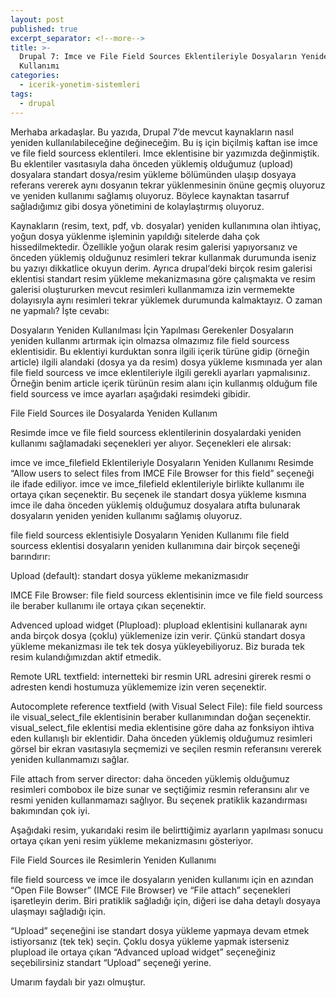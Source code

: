 ```yaml
---
layout: post
published: true
excerpt_separator: <!--more-->
title: >-
  Drupal 7: Imce ve File Field Sources Eklentileriyle Dosyaların Yeniden
  Kullanımı
categories:
  - icerik-yonetim-sistemleri
tags:
  - drupal
---
```

Merhaba arkadaşlar. Bu yazıda, Drupal 7’de mevcut kaynakların nasıl yeniden kullanılabileceğine değineceğim. Bu iş için biçilmiş kaftan ise imce ve file field sourcess eklentileri. Imce eklentisine bir yazımızda değinmiştik. Bu eklentiler vasıtasıyla daha önceden yüklemiş olduğumuz (upload) dosyalara standart dosya/resim yükleme  bölümünden ulaşıp dosyaya referans vererek aynı dosyanın tekrar yüklenmesinin önüne geçmiş oluyoruz ve yeniden kullanımı sağlamış oluyoruz. Böylece kaynaktan tasarruf sağladığımız gibi dosya yönetimini de kolaylaştırmış oluyoruz.

<!--more-->

Kaynakların (resim, text, pdf, vb. dosyalar) yeniden kullanımına olan ihtiyaç, yoğun dosya yüklenme işleminin yapıldığı sitelerde daha çok hissedilmektedir. Özellikle yoğun olarak resim galerisi yapıyorsanız ve önceden yüklemiş olduğunuz resimleri tekrar kullanmak durumunda iseniz bu yazıyı dikkatlice okuyun derim. Ayrıca drupal‘deki birçok resim galerisi eklentisi standart resim yükleme mekanizmasına göre çalışmakta ve resim galerisi oluştururken mevcut resimleri kullanmamıza izin vermemekte dolayısıyla aynı resimleri tekrar yüklemek durumunda kalmaktayız. O zaman ne yapmalı? İşte cevabı:

Dosyaların Yeniden Kullanılması İçin Yapılması Gerekenler
Dosyaların yeniden kullanmı artırmak için olmazsa olmazımız file field sourcess eklentisidir. Bu eklentiyi kurduktan sonra ilgili içerik türüne gidip (örneğin article) ilgili alandaki (dosya ya da resim) dosya yükleme kısmınada yer alan file field sourcess ve imce eklentileriyle ilgili gerekli ayarları yapmalısınız. Örneğin benim article içerik türünün resim alanı için kullanmış olduğum file field sourcess ve imce ayarları aşağıdaki resimdeki gibidir.

File Field Sources ile Dosyalarda Yeniden Kullanım

Resimde imce ve file field sourcess eklentilerinin dosyalardaki yeniden kullanımı sağlamadaki seçenekleri yer alıyor. Seçenekleri ele alırsak:

imce ve  imce_filefield Eklentileriyle Dosyaların Yeniden Kullanımı
Resimde “Allow users to select files from IMCE File Browser for this field” seçeneği ile ifade ediliyor. imce ve  imce_filefield eklentileriyle birlikte kullanımı ile ortaya çıkan seçenektir. Bu seçenek ile standart dosya yükleme kısmına imce ile daha önceden yüklemiş olduğumuz dosyalara atıfta bulunarak dosyaların yeniden yeniden kullanımı sağlamış oluyoruz.

file field sourcess eklentisiyle Dosyaların Yeniden Kullanımı
file field sourcess eklentisi dosyaların yeniden kullanımına dair birçok seçeneği barındırır:

Upload (default): standart dosya yükleme mekanizmasıdır

IMCE File Browser: file field sourcess eklentisinin imce ve file field sourcess ile beraber kullanımı ile ortaya çıkan seçenektir.

Advenced upload widget (Plupload): plupload eklentisini kullanarak aynı anda birçok dosya (çoklu) yüklemenize izin verir. Çünkü standart dosya yükleme mekanizması ile tek tek dosya yükleyebiliyoruz. Biz burada tek resim kulandığımızdan aktif etmedik.

Remote URL textfield: internetteki bir resmin URL adresini girerek resmi o adresten kendi hostumuza yüklememize izin veren seçenektir.

Autocomplete reference textfield (with Visual Select File): file field sourcess ile visual_select_file eklentisinin beraber kullanımından doğan seçenektir. visual_select_file eklentisi media eklentisine göre daha az fonksiyon ihtiva eden kullanışlı bir eklentidir. Daha önceden yüklemiş olduğumuz resimleri görsel bir ekran vasıtasıyla seçmemizi ve seçilen resmin referansını vererek yeniden kullanmamızı sağlar.

File attach from server director: daha önceden yüklemiş olduğumuz resimleri combobox ile bize sunar ve seçtiğimiz resmin referansını alır ve resmi yeniden kullanmamazı sağlıyor. Bu seçenek pratiklik kazandırması bakımından çok iyi.

Aşağıdaki resim, yukarıdaki resim ile belirttiğimiz ayarların yapılması sonucu ortaya çıkan yeni resim yükleme mekanizmasını gösteriyor.

File Field Sources ile Resimlerin Yeniden Kullanımı

file field sourcess ve  imce ile dosyaların yeniden kullanımı için en azından “Open File Bowser” (IMCE File Browser) ve “File attach” seçenekleri işaretleyin derim. Biri pratiklik sağladığı için, diğeri ise daha detaylı dosyaya ulaşmayı sağladığı için.

“Upload” seçeneğini ise standart dosya yükleme yapmaya devam etmek istiyorsanız (tek tek) seçin. Çoklu dosya yükleme yapmak isterseniz plupload ile ortaya çıkan “Advanced upload widget” seçeneğiniz seçebilirsiniz standart “Upload” seçeneği yerine.

Umarım faydalı bir yazı olmuştur.
